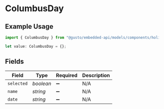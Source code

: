 # ColumbusDay

## Example Usage

```typescript
import { ColumbusDay } from "@gusto/embedded-api/models/components/holidaypaypolicy.js";

let value: ColumbusDay = {};
```

## Fields

| Field              | Type               | Required           | Description        |
| ------------------ | ------------------ | ------------------ | ------------------ |
| `selected`         | *boolean*          | :heavy_minus_sign: | N/A                |
| `name`             | *string*           | :heavy_minus_sign: | N/A                |
| `date`             | *string*           | :heavy_minus_sign: | N/A                |
